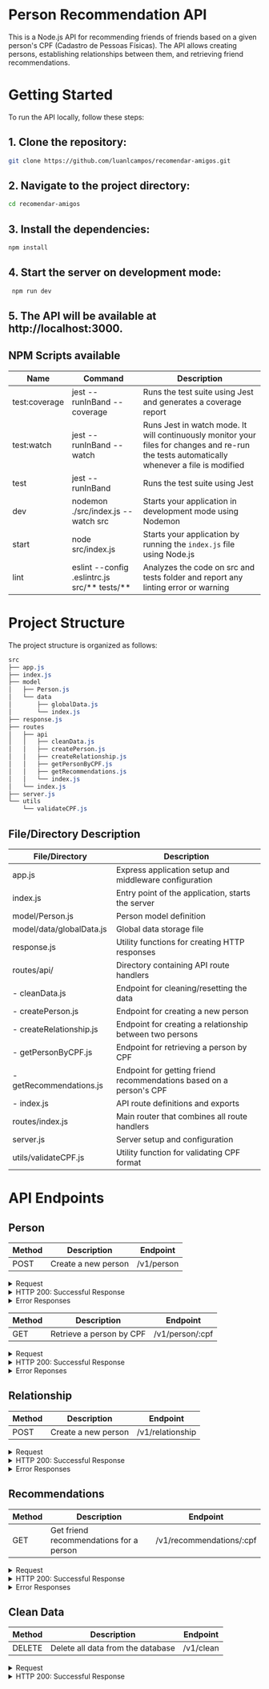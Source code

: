 # Person Recommendation API

This is a Node.js API for recommending friends of friends based on a given person's CPF (Cadastro de Pessoas Físicas). The API allows creating persons, establishing relationships between them, and retrieving friend recommendations.

# Getting Started

To run the API locally, follow these steps:

## 1. Clone the repository:

```bash
git clone https://github.com/luanlcampos/recomendar-amigos.git
```

## 2. Navigate to the project directory:

```bash
cd recomendar-amigos
```

## 3. Install the dependencies:

```bash
npm install
```

## 4. Start the server on development mode:

```bash
 npm run dev
```

## 5. The API will be available at http://localhost:3000.

## NPM Scripts available

| Name          | Command                                      | Description                                                                                                                                 |
| ------------- | -------------------------------------------- | ------------------------------------------------------------------------------------------------------------------------------------------- |
| test:coverage | jest --runInBand --coverage                  | Runs the test suite using Jest and generates a coverage report                                                                              |
| test:watch    | jest --runInBand --watch                     | Runs Jest in watch mode. It will continuously monitor your files for changes and re-run the tests automatically whenever a file is modified |
| test          | jest --runInBand                             | Runs the test suite using Jest                                                                                                              |
| dev           | nodemon ./src/index.js --watch src           | Starts your application in development mode using Nodemon                                                                                   |
| start         | node src/index.js                            | Starts your application by running the `index.js` file using Node.js                                                                        |
| lint          | eslint --config .eslintrc.js src/** tests/** | Analyzes the code on src and tests folder and report any linting error or warning                                                           |

# Project Structure

The project structure is organized as follows:

```css
src
├── app.js
├── index.js
├── model
│   ├── Person.js
│   └── data
│       ├── globalData.js
│       └── index.js
├── response.js
├── routes
│   ├── api
│   │   ├── cleanData.js
│   │   ├── createPerson.js
│   │   ├── createRelationship.js
│   │   ├── getPersonByCPF.js
│   │   ├── getRecommendations.js
│   │   └── index.js
│   └── index.js
├── server.js
└── utils
    └── validateCPF.js
```

## File/Directory Description

| File/Directory           | Description                                                         |
| ------------------------ | ------------------------------------------------------------------- |
| app.js                   | Express application setup and middleware configuration              |
| index.js                 | Entry point of the application, starts the server                   |
| model/Person.js          | Person model definition                                             |
| model/data/globalData.js | Global data storage file                                            |
| response.js              | Utility functions for creating HTTP responses                       |
| routes/api/              | Directory containing API route handlers                             |
| - cleanData.js           | Endpoint for cleaning/resetting the data                            |
| - createPerson.js        | Endpoint for creating a new person                                  |
| - createRelationship.js  | Endpoint for creating a relationship between two persons            |
| - getPersonByCPF.js      | Endpoint for retrieving a person by CPF                             |
| - getRecommendations.js  | Endpoint for getting friend recommendations based on a person's CPF |
| - index.js               | API route definitions and exports                                   |
| routes/index.js          | Main router that combines all route handlers                        |
| server.js                | Server setup and configuration                                      |
| utils/validateCPF.js     | Utility function for validating CPF format                          |

# API Endpoints

## Person

| Method | Description         | Endpoint   |
| ------ | ------------------- | ---------- |
| POST   | Create a new person | /v1/person |

<details>
<summary> Request </summary>

```bash
curl --location 'localhost:3000/v1/person' \
--header 'Content-Type: application/json' \
--data '{ "cpf": "77777777777", "name": "Giba" }'
```

</details>

<details>
<summary>HTTP 200: Successful Response </summary>

```json
{
  "status": "ok",
  "cpf": "77777777777",
  "name": "Giba"
}
```

</details>

<details>
<summary>Error Responses</summary>

### HTTP 400: User already exists

```json
{
  "status": "error",
  "error": {
    "code": 400,
    "message": "Usuário já cadastrado"
  }
}
```

### HTTP 400: Invalid CPF

```json
{
  "status": "error",
  "error": {
    "code": 400,
    "message": "Requisição inválida: Ocorreu um erro na criação de uma pessoa"
  }
}
```

</details>

| Method | Description              | Endpoint        |
| ------ | ------------------------ | --------------- |
| GET    | Retrieve a person by CPF | /v1/person/:cpf |

<details>
<summary> Request </summary>

```bash
curl --location 'localhost:3000/v1/person/77777777777'
```

</details>

<details>
<summary> HTTP 200: Successful Response </summary>

```json
{
  "status": "ok",
  "cpf": "77777777777",
  "name": "Giba"
}
```

</details>

<details>
<summary>Error Reponses</summary>

### HTTP 400: User not found

```json
{
  "status": "error",
  "error": {
    "code": 404,
    "message": "Usuário não encontrado"
  }
}
```

</details>

## Relationship

| Method | Description         | Endpoint         |
| ------ | ------------------- | ---------------- |
| POST   | Create a new person | /v1/relationship |

<details>
<summary> Request </summary>

```bash
curl --location 'localhost:3000/v1/relationship' \
--header 'Content-Type: application/json' \
--data '{ "cpf1": "11111111111", "cpf2": "22222222222" }'
```

</details>

<details>
<summary>HTTP 200: Successful Response </summary>

```json
{
  "status": "ok",
  "cpf": "77777777777",
  "name": "Giba"
}
```

</details>

<details>
<summary>Error Responses</summary>

### HTTP 404: User not found

```json
{
  "status": "error",
  "error": {
    "code": 404,
    "message": "Usuário não encontrado"
  }
}
```

### HTTP 400: Invalid CPF

```json
{
  "status": "error",
  "error": {
    "code": 400,
    "message": "CPF inválido"
  }
}
```

</details>

## Recommendations

| Method | Description                             | Endpoint                 |
| ------ | --------------------------------------- | ------------------------ |
| GET    | Get friend recommendations for a person | /v1/recommendations/:cpf |

<details>
<summary> Request </summary>

```bash
curl --location 'localhost:3000/v1/recommendations/11111111111'
```

</details>

<details>
<summary>HTTP 200: Successful Response </summary>

```json
{
  "status": "ok",
  "data": ["44444444444", "55555555555"]
}
```

</details>

<details>
<summary>Error Responses</summary>

### Code 404: User not found

```json
{
  "status": "error",
  "error": {
    "code": 404,
    "message": "Usuário não cadastrado"
  }
}
```

### Code 400: Invalid CPF

```json
{
  "status": "error",
  "error": {
    "code": 400,
    "message": "CPF inválido"
  }
}
```

</details>

## Clean Data

| Method | Description                       | Endpoint  |
| ------ | --------------------------------- | --------- |
| DELETE | Delete all data from the database | /v1/clean |

<details>
<summary> Request </summary>

```bash
curl --location --request DELETE 'localhost:3000/v1/clean'
```

</details>

<details>
<summary>HTTP 200: Successful Response </summary>

```json
{
  "status": "ok",
  "message": "Dados excluídos com sucesso"
}
```

</details>
